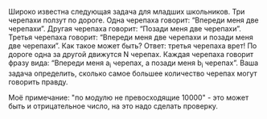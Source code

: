 Широко известна следующая задача для младших школьников. Три черепахи ползут по дороге. Одна черепаха говорит: “Впереди меня две черепахи”. Другая черепаха говорит: “Позади меня две черепахи”. Третья черепаха говорит: “Впереди меня две черепахи и позади меня две черепахи”. Как такое может быть? Ответ: третья черепаха врет! По дороге одна за другой движутся N черепах. Каждая черепаха говорит фразу вида: “Впереди меня a<sub>i</sub> черепах, а позади меня b<sub>i</sub> черепах”. Ваша задача определить, сколько самое большее количество черепах могут говорить правду.

Моё примечание:
"по модулю не превосходящие 10000" - это может быть и отрицательное число, на это надо сделать проверку.